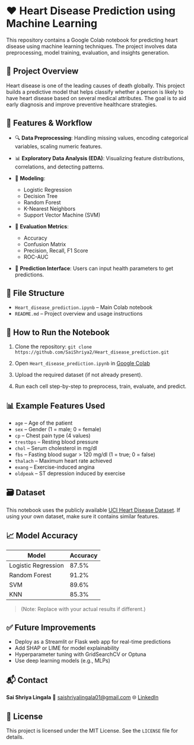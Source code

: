# ❤️ Heart Disease Prediction using Machine Learning

This repository contains a Google Colab notebook for predicting heart disease using machine learning techniques. The project involves data preprocessing, model training, evaluation, and insights generation.

## 📘 Project Overview

Heart disease is one of the leading causes of death globally. This project builds a predictive model that helps classify whether a person is likely to have heart disease based on several medical attributes. The goal is to aid early diagnosis and improve preventive healthcare strategies.

## 🧪 Features & Workflow

* 🔍 **Data Preprocessing**: Handling missing values, encoding categorical variables, scaling numeric features.
* 📊 **Exploratory Data Analysis (EDA)**: Visualizing feature distributions, correlations, and detecting patterns.
* 🧠 **Modeling**:

  * Logistic Regression
  * Decision Tree
  * Random Forest
  * K-Nearest Neighbors
  * Support Vector Machine (SVM)
* 🧾 **Evaluation Metrics**:

  * Accuracy
  * Confusion Matrix
  * Precision, Recall, F1 Score
  * ROC-AUC
* 🎯 **Prediction Interface**: Users can input health parameters to get predictions.

## 📁 File Structure

* `Heart_disease_prediction.ipynb` – Main Colab notebook
* `README.md` – Project overview and usage instructions

## 🚀 How to Run the Notebook

1. Clone the repository:
   `git clone https://github.com/SaiShriya2/Heart_disease_prediction.git`

2. Open `Heart_disease_prediction.ipynb` in [Google Colab](https://colab.research.google.com/)

3. Upload the required dataset (if not already present).

4. Run each cell step-by-step to preprocess, train, evaluate, and predict.

## 📊 Example Features Used

* `age` – Age of the patient
* `sex` – Gender (1 = male; 0 = female)
* `cp` – Chest pain type (4 values)
* `trestbps` – Resting blood pressure
* `chol` – Serum cholesterol in mg/dl
* `fbs` – Fasting blood sugar > 120 mg/dl (1 = true; 0 = false)
* `thalach` – Maximum heart rate achieved
* `exang` – Exercise-induced angina
* `oldpeak` – ST depression induced by exercise

## 🗃️ Dataset

This notebook uses the publicly available [UCI Heart Disease Dataset](https://archive.ics.uci.edu/ml/datasets/Heart+Disease). If using your own dataset, make sure it contains similar features.

## 📈 Model Accuracy

| Model               | Accuracy |
| ------------------- | -------- |
| Logistic Regression | 87.5%    |
| Random Forest       | 91.2%    |
| SVM                 | 89.6%    |
| KNN                 | 85.3%    |

> (Note: Replace with your actual results if different.)

## ✅ Future Improvements

* Deploy as a Streamlit or Flask web app for real-time predictions
* Add SHAP or LIME for model explainability
* Hyperparameter tuning with GridSearchCV or Optuna
* Use deep learning models (e.g., MLPs)

## 📬 Contact

**Sai Shriya Lingala**
📧 [saishriyalingala01@gmail.com](mailto:saishriyalingala01@gmail.com)
🌐 [LinkedIn](https://linkedin.com/in/saishriyalingala)

## 📄 License

This project is licensed under the MIT License. See the `LICENSE` file for details.

